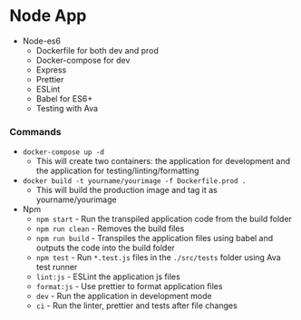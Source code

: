 # Node App

* Node-es6
  - Dockerfile for both dev and prod
  - Docker-compose for dev
  - Express
  - Prettier
  - ESLint
  - Babel for ES6+
  - Testing with Ava

### Commands

  * `docker-compose up -d`
    - This will create two containers: the application for development and the application for testing/linting/formatting
  * `docker build -t yourname/yourimage -f Dockerfile.prod .`
    - This will build the production image and tag it as yourname/yourimage
  * Npm
    - `npm start` - Run the transpiled application code from the build folder
    - `npm run clean` - Removes the build files
    - `npm run build` - Transpiles the application files using babel and outputs the code into the build folder
    - `npm test` - Run `*.test.js` files in the `./src/tests` folder using Ava test runner
    - `lint:js` - ESLint the application js files
    - `format:js` - Use prettier to format application files
    - `dev` - Run the application in development mode
    - `ci` - Run the linter, prettier and tests after file changes
